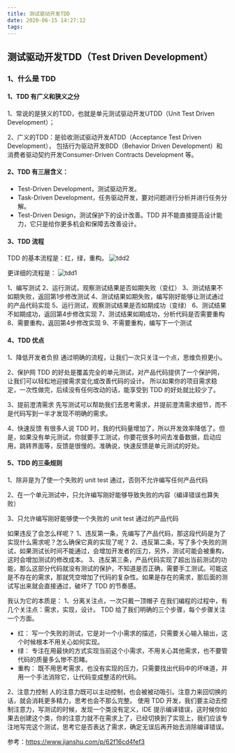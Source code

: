 ```yaml
---
title: 测试驱动开发TDD
date: 2020-06-15 14:27:12
tags:
---
```

## 测试驱动开发TDD（Test Driven Development）
### 1、什么是 TDD
#### 1、TDD 有广义和狭义之分
1、常说的是狭义的TDD，也就是单元测试驱动开发UTDD（Unit Test Driven Development）；

2、广义的TDD：是验收测试驱动开发ATDD（Acceptance Test Driven Development），
包括行为驱动开发BDD（Behavior Driven Development）和消费者驱动契约开发Consumer-Driven Contracts Development 等。

#### 2、TDD 有三层含义：
 - Test-Driven Development，测试驱动开发。
 - Task-Driven Development，任务驱动开发，要对问题进行分析并进行任务分解。
 - Test-Driven Design，测试保护下的设计改善。TDD 并不能直接提高设计能力，它只是给你更多机会和保障去改善设计。

#### 3、TDD 流程
TDD 的基本流程是：红，绿，重构。
![tdd2](./tdd2.jpg)

更详细的流程是：
![tdd1](./tdd1.jpg)

1、编写测试
2、运行测试，观察测试结果是否如期失败（变红）
3、测试结果不如期失败，返回第1步修改测试
4、测试结果如期失败，编写刚好能够让测试通过的产品代码实现
5、运行测试，观察测试结果是否如期成功（变绿）
6、测试结果不如期成功，返回第4步修改实现
7、测试结果如期成功，分析代码是否需要重构
8、需要重构，返回第4步修改实现
9、不需要重构，编写下一个测试
 
#### 4、TDD 优点
1、降低开发者负担
通过明确的流程，让我们一次只关注一个点，思维负担更小。

2、保护网
TDD 的好处是覆盖完全的单元测试，对产品代码提供了一个保护网，让我们可以轻松地迎接需求变化或改善代码的设计。
所以如果你的项目需求稳定，一次性做完，后续没有任何改动的话，能享受到 TDD 的好处就比较少了。

3、提前澄清需求
先写测试可以帮助我们去思考需求，并提前澄清需求细节，而不是代码写到一半才发现不明确的需求。

4、快速反馈
有很多人说 TDD 时，我的代码量增加了，所以开发效率降低了。但是，如果没有单元测试，你就要手工测试，你要花很多时间去准备数据，启动应用，跳转界面等，反馈是很慢的。准确说，快速反馈是单元测试的好处。

#### 5、TDD 的三条规则
1、除非是为了使一个失败的 unit test 通过，否则不允许编写任何产品代码

2、在一个单元测试中，只允许编写刚好能够导致失败的内容（编译错误也算失败）

3、只允许编写刚好能够使一个失败的 unit test 通过的产品代码

如果违反了会怎么样呢？
1、违反第一条，先编写了产品代码，那这段代码是为了实现什么需求呢？怎么确保它真的实现了呢？
2、违反第二条，写了多个失败的测试，如果测试长时间不能通过，会增加开发者的压力，另外，测试可能会被重构，这时会增加测试的修改成本。
3、违反第三条，产品代码实现了超出当前测试的功能，那么这部分代码就没有测试的保护，不知道是否正确，需要手工测试。可能这是不存在的需求，那就凭空增加了代码的复杂性。如果是存在的需求，那后面的测试写出来就会直接通过，破坏了 TDD 的节奏感。

我认为它的本质是：
1、分离关注点，一次只戴一顶帽子
在我们编程的过程中，有几个关注点：需求，实现，设计。
TDD 给了我们明确的三个步骤，每个步骤关注一个方面。

 - 红：
写一个失败的测试，它是对一个小需求的描述，只需要关心输入输出，这个时候根本不用关心如何实现。
 - 绿：
专注在用最快的方式实现当前这个小需求，不用关心其他需求，也不要管代码的质量多么惨不忍睹。
 - 重构：
 既不用思考需求，也没有实现的压力，只需要找出代码中的坏味道，并用一个手法消除它，让代码变成整洁的代码。

2、注意力控制
人的注意力既可以主动控制，也会被被动吸引。注意力来回切换的话，就会消耗更多精力，思考也会不那么完整。
使用 TDD 开发，我们要主动去控制注意力，写测试的时候，发现一个类没有定义，IDE 提示编译错误，这时候你如果去创建这个类，你的注意力就不在需求上了，已经切换到了实现上，我们应该专注地写完这个测试，思考它是否表达了需求，确定无误后再开始去消除编译错误。

参考：https://www.jianshu.com/p/62f16cd4fef3